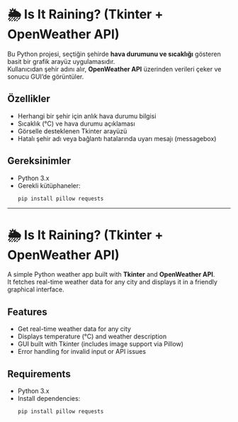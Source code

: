 # 🌦️ Is It Raining? (Tkinter + OpenWeather API)

Bu Python projesi, seçtiğin şehirde **hava durumunu ve sıcaklığı** gösteren basit bir grafik arayüz uygulamasıdır.  
Kullanıcıdan şehir adını alır, **OpenWeather API** üzerinden verileri çeker ve sonucu GUI’de görüntüler.

## Özellikler

- Herhangi bir şehir için anlık hava durumu bilgisi  
- Sıcaklık (°C) ve hava durumu açıklaması  
- Görselle desteklenen Tkinter arayüzü  
- Hatalı şehir adı veya bağlantı hatalarında uyarı mesajı (messagebox)
  
## Gereksinimler

- Python 3.x  
- Gerekli kütüphaneler:
  ```bash
  pip install pillow requests

---

# 🌦️ Is It Raining? (Tkinter + OpenWeather API)

A simple Python weather app built with **Tkinter** and **OpenWeather API**.  
It fetches real-time weather data for any city and displays it in a friendly graphical interface.

## Features

- Get real-time weather data for any city  
- Displays temperature (°C) and weather description  
- GUI built with Tkinter (includes image support via Pillow)  
- Error handling for invalid input or API issues
  
## Requirements

- Python 3.x  
- Install dependencies:
  ```bash
  pip install pillow requests
